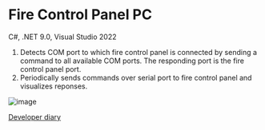 # Fire Control Panel PC
C#, .NET 9.0, Visual Studio 2022

1. Detects COM port to which fire control panel is connected by sending a command to all available COM ports. The responding port is the fire control panel port.
2. Periodically sends commands over serial port to fire control panel and visualizes reponses.

![image](https://github.com/user-attachments/assets/03d76542-069a-4d07-bab3-496633875b49)

[Developer diary](https://docs.google.com/document/d/1mTkX9o0rhzWKpD7OGl0VyvK-jbmuOlqKo6SBZcMANt4/edit?tab=t.0#heading=h.ntkd19l6sz4o)
